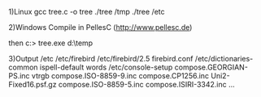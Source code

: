 1)Linux
  gcc tree.c -o tree
  ./tree  /tmp
  ./tree  /etc

2)Windows
  Compile in PellesC (http://www.pellesc.de)

  then
    c:\> tree.exe  d:\\temp
  
3)Output
/etc
	/etc/firebird
		/etc/firebird/2.5
			firebird.conf
	/etc/dictionaries-common
		ispell-default
		words
	/etc/console-setup
		compose.GEORGIAN-PS.inc
		vtrgb
		compose.ISO-8859-9.inc
		compose.CP1256.inc
		Uni2-Fixed16.psf.gz
		compose.ISO-8859-5.inc
		compose.ISIRI-3342.inc
        ...

